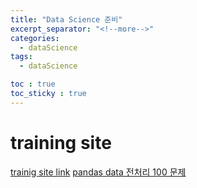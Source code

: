 ```yaml
---
title: "Data Science 준비"
excerpt_separator: "<!--more-->"
categories:
  - dataScience
tags:
  - dataScience

toc : true
toc_sticky : true
---
```


# training site    
[trainig site link](https://www.datamanim.com/intro.html)
[pandas data 전처리 100 문제](https://www.datamanim.com/dataset/99_pandas/pandasMain.html)
